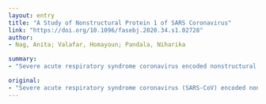 ```yaml
---
layout: entry
title: "A Study of Nonstructural Protein 1 of SARS Coronavirus"
link: "https://doi.org/10.1096/fasebj.2020.34.s1.02728"
author:
- Nag, Anita; Valafar, Homayoun; Pandala, Niharika

summary:
- "Severe acute respiratory syndrome coronavirus encoded nonstructural protein 1 (nsp1) orchestrates a multi-pronged mechanism to down regulate host gene expression during host shutoff. Mutations of the surface residues either attenuates or augments its host shut off function."

original:
- "Severe acute respiratory syndrome coronavirus (SARS-CoV) encoded nonstructural protein 1 (nsp1) orchestrates a multi-pronged mechanism to down regulate host gene expression, also known as host shutoff. Nsp1 is a 180 amino acid long protein with primarily flexible structure that allows nsp1 to interact with various cellular factors during host shutoff to inhibit translation and promote mRNA decay. Mutations of the surface residues of nsp1 either attenuates or augments its host shutoff function prompting the hypothesis that these residues bind cellular proteins that facilitate nsp1 during host shutoff. To identify cellular proteins that interact with nsp1 and assist its function, we conducted a quantitative proteomics experiment by comparing protein complexes associated with nsp1 and its inactive mutant (K164AH165A) and computer modeling to predict structural changes. By comparing protein complexes, we identified a previously undetected mechanism by which nsp1 exploits the nuclear pore complex and disrupts nuclear-cytoplasmic transport of biomolecules. Expression of nsp1 in 293 cells disrupts Nup93 localization around the nuclear envelope without triggering proteolytic degradation of the protein while other nucleoporins and the nuclear lamina remain unperturbed, suggesting a significant alteration of the nuclear pore complex in the presence of nsp1. However, expression of mutant nsp1, which does not bind to Nup93, does not alter the nuclear pore complex. To better understand the structural basis of this protein?s function, we have utilized computational modeling tools, more specifically, I-TASSER (Iterative Threading ASSEmbly Refinement). Structural models of various mutants of nsp1 were obtained (by using I-TASSER) in order to explore the structural impact of different mutations. Our preliminary explorations show significant topological changes on nsp1?s surface for specific mutations. These perturbations of surface properties can provide a steric-based mechanism of interfering with nsp1?s binding or recognition function therefore, aggravating its host shutoff function."
---
```


